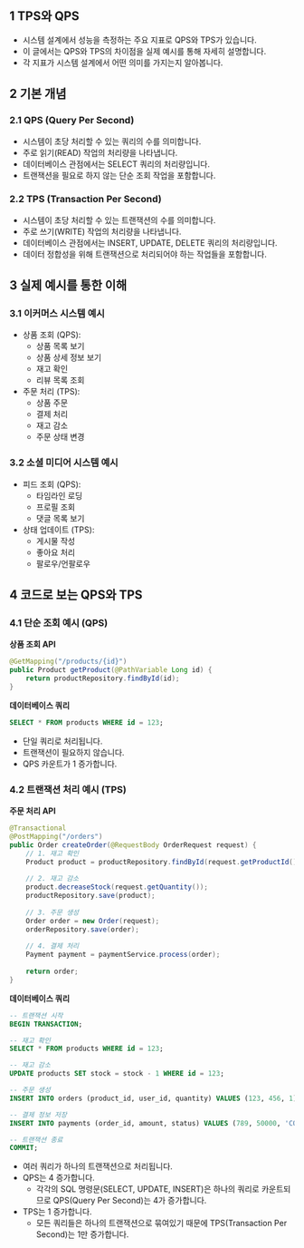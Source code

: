 ##  1 TPS와 QPS

- 시스템 설계에서 성능을 측정하는 주요 지표로 QPS와 TPS가 있습니다.
- 이 글에서는 QPS와 TPS의 차이점을 실제 예시를 통해 자세히 설명합니다.
- 각 지표가 시스템 설계에서 어떤 의미를 가지는지 알아봅니다.



##  2 기본 개념

###  2.1 QPS (Query Per Second)

- 시스템이 초당 처리할 수 있는 쿼리의 수를 의미합니다.
- 주로 읽기(READ) 작업의 처리량을 나타냅니다.
- 데이터베이스 관점에서는 SELECT 쿼리의 처리량입니다.
- 트랜잭션을 필요로 하지 않는 단순 조회 작업을 포함합니다.



###  2.2 TPS (Transaction Per Second)

- 시스템이 초당 처리할 수 있는 트랜잭션의 수를 의미합니다.
- 주로 쓰기(WRITE) 작업의 처리량을 나타냅니다.
- 데이터베이스 관점에서는 INSERT, UPDATE, DELETE 쿼리의 처리량입니다.
- 데이터 정합성을 위해 트랜잭션으로 처리되어야 하는 작업들을 포함합니다.



##  3 실제 예시를 통한 이해

###  3.1 이커머스 시스템 예시

- 상품 조회 (QPS):
    - 상품 목록 보기
    - 상품 상세 정보 보기
    - 재고 확인
    - 리뷰 목록 조회
- 주문 처리 (TPS):
    - 상품 주문
    - 결제 처리
    - 재고 감소
    - 주문 상태 변경



###  3.2 소셜 미디어 시스템 예시

- 피드 조회 (QPS):
    - 타임라인 로딩
    - 프로필 조회
    - 댓글 목록 보기
- 상태 업데이트 (TPS):
    - 게시물 작성
    - 좋아요 처리
    - 팔로우/언팔로우



##  4 코드로 보는 QPS와 TPS

###  4.1 단순 조회 예시 (QPS)

**상품 조회 API**

```java
@GetMapping("/products/{id}")
public Product getProduct(@PathVariable Long id) {
    return productRepository.findById(id);
}
```



**데이터베이스 쿼리**

```sql
SELECT * FROM products WHERE id = 123;
```

- 단일 쿼리로 처리됩니다.
- 트랜잭션이 필요하지 않습니다.
- QPS 카운트가 1 증가합니다.



###  4.2 트랜잭션 처리 예시 (TPS)

**주문 처리 API**

```java
@Transactional
@PostMapping("/orders")
public Order createOrder(@RequestBody OrderRequest request) {
    // 1. 재고 확인
    Product product = productRepository.findById(request.getProductId());
    
    // 2. 재고 감소
    product.decreaseStock(request.getQuantity());
    productRepository.save(product);
    
    // 3. 주문 생성
    Order order = new Order(request);
    orderRepository.save(order);
    
    // 4. 결제 처리
    Payment payment = paymentService.process(order);
    
    return order;
}
```



**데이터베이스 쿼리**

```sql
-- 트랜잭션 시작
BEGIN TRANSACTION;

-- 재고 확인
SELECT * FROM products WHERE id = 123;

-- 재고 감소
UPDATE products SET stock = stock - 1 WHERE id = 123;

-- 주문 생성
INSERT INTO orders (product_id, user_id, quantity) VALUES (123, 456, 1);

-- 결제 정보 저장
INSERT INTO payments (order_id, amount, status) VALUES (789, 50000, 'COMPLETED');

-- 트랜잭션 종료
COMMIT;
```

- 여러 쿼리가 하나의 트랜잭션으로 처리됩니다.
- QPS는 4 증가합니다.
	- 각각의 SQL 명령문(SELECT, UPDATE, INSERT)은 하나의 쿼리로 카운트되므로 QPS(Query Per Second)는 4가 증가합니다.
- TPS는 1 증가합니다.
	- 모든 쿼리들은 하나의 트랜잭션으로 묶여있기 때문에 TPS(Transaction Per Second)는 1만 증가합니다.